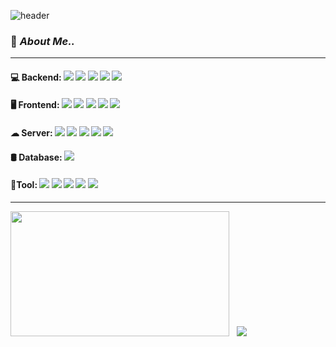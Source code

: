
![header](https://capsule-render.vercel.app/api?type=venom&color=568A35&height=250&section=header&text=Hello!-nl-This%20is%20Chon's%20GitHub☘&&fontColor=BFDE9B&fontSize=50&fontAlign=50)

### 🌱 ***About Me..***
---

#### 💻 Backend: <img src="https://img.shields.io/badge/Java-007396?style=flat&logo=java&logoColor=white" /> <img src="https://img.shields.io/badge/Springboot-6DB33F?style=flat&logo=springboot&logoColor=white"/> <img src="https://img.shields.io/badge/SpringFramework-6DB33F?style=flat&logo=spring&logoColohite&logoColor=white"/> <img src="https://img.shields.io/badge/JPA-34567C?style=flat&logo=jpa&logoColor=white"/> <img src="https://img.shields.io/badge/MyBatis-D24939?style=flat&logo=mybatis&logoColor=white"/>

#### 🖥 Frontend: <img src="https://img.shields.io/badge/React-61DAFB?style=flat&logo=react&logoColor=white" /> <img src="https://img.shields.io/badge/Javascript-F7DF1E?style=flat&logo=javascript&logoColor=white" /> <img src="https://img.shields.io/badge/JSTL-007396?style=flat&logo=jstl&logoColor=white" /> <img src="https://img.shields.io/badge/HTML5-E34F26?style=flat&logo=html5&logoColor=white" /> <img src="https://img.shields.io/badge/CSS-663399?style=flat&logo=css&logoColor=white" />

#### ☁ Server: <img src="https://img.shields.io/badge/AWS-232F3E?style=flat&logo=amazonwebservices&logoColor=white" /> <img src="https://img.shields.io/badge/Docker-2496ED?style=flat&logo=docker&logoColor=white" /> <img src="https://img.shields.io/badge/Jenkins-D24939?style=flat&logo=jenkins&logoColor=white" /> <img src="https://img.shields.io/badge/Nginx-009639?style=flat&logo=nginx&logoColor=white"/>  <img src="https://img.shields.io/badge/Apache Tomcat-F8DC75?style=flat&logo=apachetomcat&logoColor=black"/> 

#### 🛢 Database: <img src="https://img.shields.io/badge/Oracle-D24939?style=flat&logo=oracle&logoColor=white"/>

#### 🔧Tool: <img src="https://img.shields.io/badge/Git-F05032?style=flat&logo=git&logoColor=white"/> <img src="https://img.shields.io/badge/GitHub-181717?style=flat&logo=github&logoColor=white"/> <img src="https://img.shields.io/badge/IntelliJ IDEA-000000?style=flat&logo=intellijidea&logoColor=white"/> <img src="https://img.shields.io/badge/Eclipse IDE-2C2255?style=flat&logo=eclipseide&logoColor=white"/> <img src="https://img.shields.io/badge/VS Code-2F80ED?style=flat&logo=vscode&logoColor=white"/>

---

<img src="https://raw.githubusercontent.com/Park-choeun/github-stats-transparent/output/generated/languages.svg" width="350" height="200">&nbsp;&nbsp;&nbsp;<img src="https://github-readme-stats.vercel.app/api?username=Park-choeun&show_icons=true&theme=dark">





